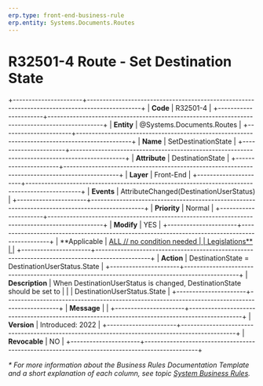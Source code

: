 ```yaml
---
erp.type: front-end-business-rule
erp.entity: Systems.Documents.Routes
---
```


# R32501-4 Route - Set Destination State
+----------------------+-----------------------------------------------------------------------------------------------+
| **Code**             | R32501-4                                                                                      |
+----------------------+-----------------------------------------------------------------------------------------------+
| **Entity**           | @Systems.Documents.Routes                                                                     |
+----------------------+-----------------------------------------------------------------------------------------------+
| **Name**             | SetDestinationState                                                                           |
+----------------------+-----------------------------------------------------------------------------------------------+
| **Attribute**        | DestinationState                                                                              |
+----------------------+-----------------------------------------------------------------------------------------------+
| **Layer**            | Front-End                                                                                     |
+----------------------+-----------------------------------------------------------------------------------------------+
| **Events**           | AttributeChanged(DestinationUserStatus)                                                       |
+----------------------+-----------------------------------------------------------------------------------------------+
| **Priority**         | Normal                                                                                        |
+----------------------+-----------------------------------------------------------------------------------------------+
| **Modify**           | YES                                                                                           |
+----------------------+-----------------------------------------------------------------------------------------------+
| **Applicable         | [ALL // no condition needed                                                                   |
| Legislations**       | ](xref:applicable-legislations)                                                               |
+----------------------+-----------------------------------------------------------------------------------------------+
| **Action**           | DestinationState = DestinationUserStatus.State                                                |
+----------------------+-----------------------------------------------------------------------------------------------+
| **Description**      | When DestinationUserStatus is changed, DestinationState should be set to                      |
|                      | DestinationUserStatus.State                                                                   |
+----------------------+-----------------------------------------------------------------------------------------------+
| **Message**          |                                                                                               |
+----------------------+-----------------------------------------------------------------------------------------------+
| **Version**          | Introduced: 2022                                                                              |
+----------------------+-----------------------------------------------------------------------------------------------+
| **Revocable**        | NO                                                                                            |
+----------------------+-----------------------------------------------------------------------------------------------+

*\* For more information about the Business Rules Documentation Template and a short explanation of each column, see
topic [System Business Rules](../templates/template-description-system-business-rules.md).*
